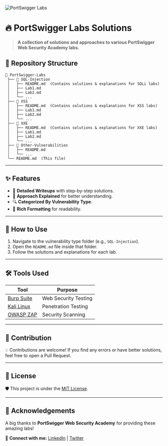 ![PortSwigger Labs](https://img.shields.io/badge/PortSwigger-Labs-orange?style=for-the-badge&logo=security)

# 🔥 PortSwigger Labs Solutions

> **A collection of solutions and approaches to various PortSwigger Web Security Academy labs.**

## 📌 Repository Structure

```
📂 PortSwigger-Labs
 ├── 📂 SQL-Injection
 │   ├── README.md  (Contains solutions & explanations for SQLi labs)
 │   ├── Lab1.md
 │   ├── Lab2.md
 │   └── ...
 ├── 📂 XSS
 │   ├── README.md  (Contains solutions & explanations for XSS labs)
 │   ├── Lab1.md
 │   ├── Lab2.md
 │   └── ...
 ├── 📂 XXE
 │   ├── README.md  (Contains solutions & explanations for XXE labs)
 │   ├── Lab1.md
 │   ├── Lab2.md
 │   └── ...
 ├── 📂 Other-Vulnerabilities
 │   ├── README.md
 │   └── ...
 └── README.md  (This file)
```

---

## ✨ Features

- 📖 **Detailed Writeups** with step-by-step solutions.
- 🎯 **Approach Explained** for better understanding.
- 🔍 **Categorized By Vulnerability Type**.
- 🎨 **Rich Formatting** for readability.

---

## 🚀 How to Use

1. Navigate to the vulnerability type folder (e.g., `SQL-Injection`).
2. Open the `README.md` file inside that folder.
3. Follow the solutions and explanations for each lab.

---

## 🛠️ Tools Used

| Tool  | Purpose |
|--------|-----------|
| [Burp Suite](https://portswigger.net/burp) | Web Security Testing |
| [Kali Linux](https://www.kali.org/) | Penetration Testing |
| [OWASP ZAP](https://www.zaproxy.org/) | Security Scanning |

---

## 🎯 Contribution

💡 Contributions are welcome! If you find any errors or have better solutions, feel free to open a Pull Request.

---

## 📜 License

🛡️ This project is under the [MIT License](LICENSE).

---

## 🌟 Acknowledgements

A big thanks to **PortSwigger Web Security Academy** for providing these amazing labs!

📩 **Connect with me:** [LinkedIn](#) | [Twitter](#)
